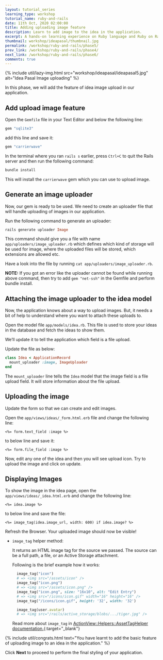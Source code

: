 ```yaml
---
layout: tutorial_series
learning_type: workshop
tutorial_name: ruby-and-rails
date: 11th Oct, 2020 02:00:00
title: Adding uploading image feature
description: Learn to add image to the idea in the application.
excerpt: A hands-on learning experience on Ruby language and Ruby on Rails framework
thumbnail: workshop/ideapasal/thumbnail.jpg
permalink: /workshop/ruby-and-rails/phase5/
prev_link: /workshop/ruby-and-rails/phase4/
next_link: /workshop/ruby-and-rails/phase6/
comments: true
---
```


{% include util/lazy-img.html src="workshop/ideapasal/ideapasal5.jpg" alt="Idea Pasal Image uploading" %}

In this phase, we will add the feature of idea image upload in our application.

## Add upload image feature

Open the `Gemfile` file in your Text Editor and below the following line:

```ruby
gem "sqlite3"
```

add this line and save it:

```ruby
gem "carrierwave"
```

In the terminal where you ran `rails s` earlier, press `Ctrl+C` to quit the Rails server and then run the following command:

```ruby
bundle install
```

This will install the `carrierwave` gem which you can use to upload image.

## Generate an image uploader

Now, our gem is ready to be used. We need to create an uploader file that will handle uploading of images in our application.

Run the following command to generate an uploader:

```ruby
rails generate uploader Image
```

This command should give you a file with name `app/uploaders/image_uploader.rb` which defines which kind of storage will be used for image, where the uploaded files will be stored, which extensions are allowed etc.

Have a look into the file by running `cat app/uploaders/image_uploader.rb`.

__NOTE:__ If you got an error like the uploader cannot be found while running above command, then try to add `gem "net-ssh"` in the Gemfile and perform bundle install.

## Attaching the image uploader to the idea model

Now, the application knows about a way to upload images. But, it needs a bit of help to understand where you want to attach these uploads to.

Open the model file `app/models/idea.rb`. This file is used to store your ideas in the database and fetch the ideas to show them.

We’ll update it to tell the application which field is a file upload.

Update the file as below:

```ruby
class Idea < ApplicationRecord
  mount_uploader :image, ImageUploader
end
```

The `mount_uploader` line tells the `Idea` model that the image field is a file upload field. It will store information about the file upload.

## Uploading the image

Update the form so that we can create and edit images.

Open the `app/views/ideas/_form.html.erb` file and change the following line:

```erb
<%= form.text_field :image %>
```

to below line and save it:

```erb
<%= form.file_field :image %>
```

Now, edit any one of the idea and then you will see upload icon. Try to upload the image and click on update.

## Displaying Images

To show the image in the idea page, open the `app/views/ideas/_idea.html.erb` and change the following line:

```erb
<%= idea.image %>
```

to below line and save the file:

```erb
<%= image_tag(idea.image_url, width: 600) if idea.image? %>
```

Refresh the Browser. Your uploaded image should now be visible!

- `image_tag` helper method:

  It returns an HTML image tag for the source we passed. The source can be a full path, a file, or an Active Storage attachment.

  Following is the brief example how it works:

  ```ruby
    image_tag("icon")
    # => <img src="/assets/icon" />
    image_tag("icon.png")
    # => <img src="/assets/icon.png" />
    image_tag("icon.png", size: "16x10", alt: "Edit Entry")
    # => <img src="/icons/icon.gif" width="16" height="16" />
    image_tag("/icons/icon.gif", height: '32', width: '32')

    image_tag(user.avatar)
    # => <img src="/rails/active_storage/blobs/.../tiger.jpg" />
  ```

  Read more about `image_tag` in [ActionView::Helpers::AssetTagHelper documentation.](https://api.rubyonrails.org/v7.0.4.2/classes/ActionView/Helpers/AssetTagHelper.html#method-i-image_tag){:target="_blank"}

{% include util/congrats.html
   text="You have learnt to add the basic feature of uploading image to an idea in the application."
%}

Click __Next__ to proceed to perform the final styling of your application.
